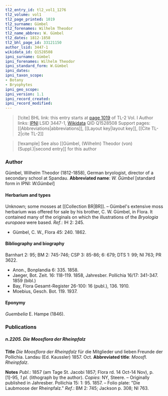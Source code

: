 ```yaml
---
tl2_entry_id: tl2_vol1_1276
tl2_volume: vol1
tl2_page_printed: 1019
tl2_surname: Gümbel
tl2_forenames: Wilhelm Theodor
tl2_name_abbrev: W. Gümbel
tl2_dates: 1812-1858
tl2_bhl_page_id: 33121150
author_lsid: 3447-1
wikidata_id: Q1528508
ipni_surname: Gümbel
ipni_forenames: Wilhelm Theodor
ipni_standard_form: W.Gümbel
ipni_dates: 
ipni_taxon_scope: 
- Botany
- Bryophytes
ipni_geo_scope: 
ipni_version: 1.1
ipni_record_created: 
ipni_record_modified:
---
```


> [!cite] BHL link: this entry starts at [page 1019](https://www.biodiversitylibrary.org/page/33121150) of TL-2 Vol. I
> Author links: [IPNI](https://www.ipni.org/a/3447-1) LSID 3447-1, [Wikidata](https://www.wikidata.org/wiki/Q1528508) QID Q1528508
> Support pages: [[Abbreviations|abbreviations]], [[Layout key|layout key]], [[Cite TL-2|cite TL-2]]

> [!example] See also [[Gümbel, (Wilhelm) Theodor (von) (Suppl.)|second entry]] for this author

### Author

Gümbel, Wilhelm Theodor (1812-1858), German bryologist, director of a secondary school at Spandau. 
**Abbreviated name**: *W. Gümbel* \[standard form in IPNI: *W.Gümbel*\]

#### Herbarium and types

Unknown; some mosses at [[Collection BR|BR]]. – Gümbel's extensive moss herbarium was offered for sale by his brother, C. W. Gümbel, in Flora. It contained many of the originals on which the illustrations of the *Bryologia europaea* were based.
*Ref*.: IH 2: 245.
- Gümbel, C. W., Flora 45: 240. 1862.

#### Bibliography and biography

Barnhart 2: 95; BM 2: 745-746; CSP 3: 85-86; 6: 679; DTS 1: 99; NI 763; PR 3622.
- Anon., Bonplandia 6: 335. 1858.
- Jaeger, Bot. Zeit. 16: 118-119. 1858, Jahresber. Pollichia 16/17: 341-347. 1859 (bibl.)
- Bay, Flora Gesamt-Register 26-100: 16 (publ.), 136. 1910.
- Moebius, Gesch. Bot. 119. 1937.

#### Eponymy

*Guembelia* E. Hampe (1846).

### Publications

##### n.2205. Die Moosflora der Rheinpfalz

**Title**
*Die Moosflora der Rheinpfalz* für die Mitglieder und lieben Freunde der Pollichia. Landau (Ed. Kaussler) 1857. Oct.
**Abbreviated title**: *Moosfl. Rheinpfalz*.

**Notes**
*Publ*.: 1857 (am Tage St. Jacobi 1857; Flora rd. 14 Oct-14 Nov), p. \[1\]-95, *1 pl*. (lithograph by the author). *Copies*: NY, Steere. – Originally published in Jahresber. Pollichia 15: 1: 95. 1857. – Folio plate: "Die Laubmoose der Rheinpfalz."
*Ref*.: BM 2: 745; Jackson p. 308; NI 763.

